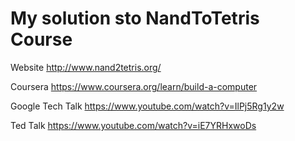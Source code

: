 

# My solution sto NandToTetris Course

Website
http://www.nand2tetris.org/

Coursera
https://www.coursera.org/learn/build-a-computer

Google Tech Talk
https://www.youtube.com/watch?v=IlPj5Rg1y2w

Ted Talk
https://www.youtube.com/watch?v=iE7YRHxwoDs

